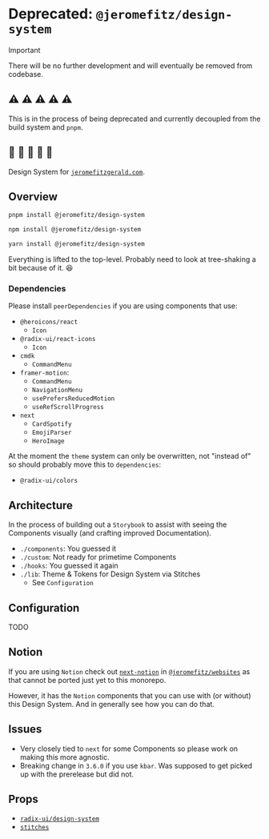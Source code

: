 # Deprecated: `@jeromefitz/design-system`

> [!IMPORTANT]
>
> There will be no further development and will eventually be removed from codebase.

## ⚠️ ⚠️ ⚠️ ⚠️ ⚠️

This is in the process of being deprecated and currently decoupled from the build system and `pnpm`.

## 📝 📝 📝 📝 📝

Design System for [`jeromefitzgerald.com`](https://jeromefitzgerald.com).

## Overview

```bash
pnpm install @jeromefitz/design-system

npm install @jeromefitz/design-system

yarn install @jeromefitz/design-system
```

Everything is lifted to the top-level. Probably need to look at tree-shaking a bit because of it. 😆

### Dependencies

Please install `peerDependencies` if you are using components that use:

- `@heroicons/react`
  - `Icon`
- `@radix-ui/react-icons`
  - `Icon`
- `cmdk`
  - `CommandMenu`
- `framer-motion`:
  - `CommandMenu`
  - `NavigationMenu`
  - `usePrefersReducedMotion`
  - `useRefScrollProgress`
- `next`
  - `CardSpotify`
  - `EmojiParser`
  - `HeroImage`

At the moment the `theme` system can only be overwritten, not "instead of" so should probably move this to `dependencies`:

- `@radix-ui/colors`

## Architecture

In the process of building out a `Storybook` to assist with seeing the Components visually (and crafting improved Documentation).

- `./components`: You guessed it
- `./custom`: Not ready for primetime Components
- `./hooks`: You guessed it again
- `./lib`: Theme & Tokens for Design System via Stitches
  - See `Configuration`

## Configuration

TODO

## Notion

If you are using `Notion` check out [`next-notion`](https://github.com/JeromeFitz/websites/tree/main/packages/next-notion) in [`@jeromefitz/websites`](https://github.com/JeromeFitz/websites) as that cannot be ported just yet to this monorepo.

However, it has the `Notion` components that you can use with (or without) this Design System. And in generally see how you can do that.

## Issues

- Very closely tied to `next` for some Components so please work on making this more agnostic.
- Breaking change in `3.6.0` if you use `kbar`. Was supposed to get picked up with the prerelease but did not.

## Props

- [`radix-ui/design-system`](https://github.com/radix-ui/design-system)
- [`stitches`](https://github.com/stitchesjs/stitches)
